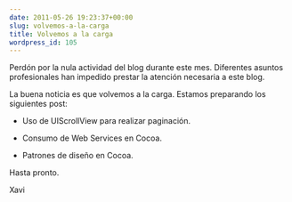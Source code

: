 ```yaml
---
date: 2011-05-26 19:23:37+00:00
slug: volvemos-a-la-carga
title: Volvemos a la carga
wordpress_id: 105
---
```


Perdón por la nula actividad del blog durante este mes. Diferentes asuntos profesionales han impedido prestar la atención necesaria a este blog.

La buena noticia es que volvemos a la carga. Estamos preparando los siguientes post:




  * Uso de UIScrollView para realizar paginación.


  * Consumo de Web Services en Cocoa.


  * Patrones de diseño en Cocoa.


Hasta pronto.

Xavi
